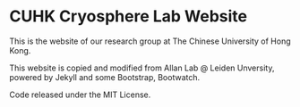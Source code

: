 # CUHK Cryosphere Lab Website

This is the website of our research group at The Chinese University of Hong Kong.

This website is copied and modified from Allan Lab @ Leiden Unversity, powered by Jekyll and some Bootstrap, Bootwatch. 

Code released under the MIT License.

